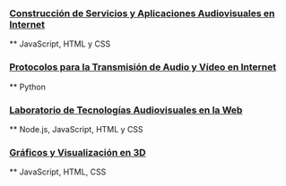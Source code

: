     
### [Construcción de Servicios y Aplicaciones Audiovisuales en Internet](https://nirtika.github.io/2020-2021-CSAAI-Practicas/)
** JavaScript, HTML y CSS 

### [Protocolos para la Transmisión de Audio y Vídeo en Internet](https://github.com/nirtika/PTAVI)
** Python

### [Laboratorio de Tecnologías Audiovisuales en la Web](https://github.com/nirtika/LTAW-Practicas)
**  Node.js, JavaScript, HTML y CSS

### [Gráficos y Visualización en 3D ](https://nirtika.github.io/ISAM_3D/)
**  JavaScript, HTML, CSS
